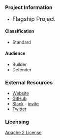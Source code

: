 ### Project Information

* <i class="fas fa-flag" style="font-size: 1.3em; color:#2ADA08;"></i>
  <span style="font-size: 1.3em;">Flagship Project</span>

#### Classification

* <i class="fas fa-tools" style="color:#233e81;"></i> Standard

#### Audience

* <i class="fas fa-toolbox" style="color:#233e81;"></i> Builder
* <i class="fas fa-shield-alt" style="color:#233e81;"></i> Defender

### External Resources

* [Website](https://cyclonedx.org/)
* [GitHub](https://github.com/CycloneDX)
* [Slack](https://cyclonedx.org/slack) - [invite](https://cyclonedx.org/slack/invite)
* [Twitter](https://twitter.com/CycloneDX_Spec)

### Licensing

[Apache 2 License](https://www.apache.org/licenses/LICENSE-2.0)
